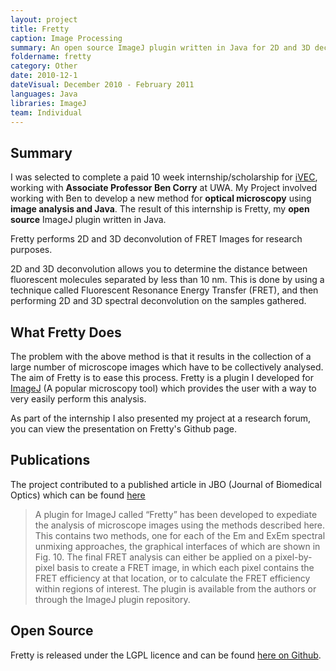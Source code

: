 ```yaml
---
layout: project
title: Fretty
caption: Image Processing
summary: An open source ImageJ plugin written in Java for 2D and 3D deconvolution of FRET images. The result of my iVEC internship
foldername: fretty
category: Other
date: 2010-12-1
dateVisual: December 2010 - February 2011
languages: Java
libraries: ImageJ
team: Individual
---
```


## Summary

I was selected to complete a paid 10 week internship/scholarship for [iVEC](http://www.ivec.org/), working with **Associate Professor Ben Corry** at UWA. My Project involved working with Ben to develop a new method for **optical microscopy** using **image analysis and Java**. The result of this internship is Fretty, my **open source** ImageJ plugin written in Java.

Fretty performs 2D and 3D deconvolution of FRET Images for research purposes.

2D and 3D deconvolution allows you to determine the distance between fluorescent molecules separated by less than 10 nm. This is done by using a technique called Fluorescent Resonance Energy Transfer (FRET), and then performing 2D and 3D spectral deconvolution on the samples gathered.

## What Fretty Does

The problem with the above method is that it results in the collection of a large number of microscope images which have to be collectively analysed. The aim of Fretty is to ease this process. Fretty is a plugin I developed for [ImageJ](http://rsbweb.nih.gov/ij/) (A popular microscopy tool) which provides the user with a way to very easily perform this analysis.

As part of the internship I also presented my project at a research forum, you can view the presentation on Fretty's Github page.

## Publications

The project contributed to a published article in JBO (Journal of Biomedical Optics) which can be found [here](http://biomedicaloptics.spiedigitallibrary.org/article.aspx?articleid=1654306)

> A plugin for ImageJ called “Fretty” has been developed to expediate the analysis of microscope images using the methods described here. This contains two methods, one for each of the Em and ExEm spectral unmixing approaches, the graphical interfaces of which are shown in Fig. 10. The final FRET analysis can either be applied on a pixel-by-pixel basis to create a FRET image, in which each pixel contains the FRET efficiency at that location, or to calculate the FRET efficiency within regions of interest. The plugin is available from the authors or through the ImageJ plugin repository.

## Open Source

Fretty is released under the LGPL licence and can be found [here on Github](https://github.com/Weetbix/Fretty).
